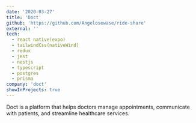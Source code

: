 ```yaml
---
date: '2020-03-27'
title: 'Doct'
github: 'https://github.com/Angelosewase/ride-share'
external: ''
tech:
  - react native(expo)
  - tailwindCss(nativeWind)
  - redux
  - jest 
  - nestjs 
  - typescript
  - postgres  
  - prisma 
company: 'doct'
showInProjects: true
---
```

Doct is a platform that helps doctors manage appointments, communicate with patients, and streamline healthcare services.